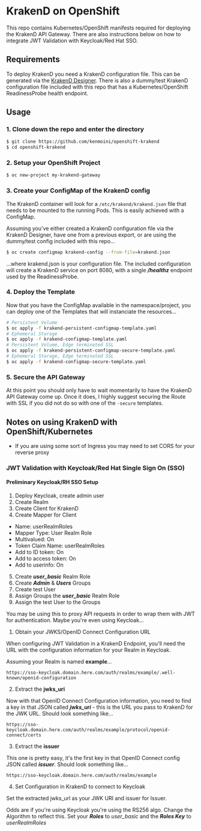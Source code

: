 # KrakenD on OpenShift

This repo contains Kubernetes/OpenShift manifests required for deploying the KrakenD API Gateway.
There are also instructions below on how to integrate JWT Validation with Keycloak/Red Hat SSO.

## Requirements

To deploy KrakenD you need a KrakenD configuration file.  This can be generated via the [KrakenD Designer](https://designer.krakend.io/).  There is also a dummy/test KrakenD configuration file included with this repo that has a Kubernetes/OpenShift ReadinessProbe health endpoint.

## Usage

### 1. Clone down the repo and enter the directory

```bash
$ git clone https://github.com/kenmoini/openshift-krakend
$ cd openshift-krakend
```

### 2. Setup your OpenShift Project

```bash
$ oc new-project my-krakend-gateway
```

### 3. Create your ConfigMap of the KrakenD config

The KrakenD container will look for a `/etc/krakend/krakend.json` file that needs to be mounted to the running Pods.  This is easily achieved with a ConfigMap.

Assuming you've either created a KrakenD configuration file via the KrakenD Designer, have one from a previous export, or are using the dummy/test config included with this repo...

```bash
$ oc create configmap krakend-config --from-file=krakend.json
```

...where krakend.json is your configuration file.  The included configuration will create a KrakenD service on port 8080, with a single ***/healthz*** endpoint used by the ReadinessProbe.

### 4. Deploy the Template

Now that you have the ConfigMap available in the namespace/project, you can deploy one of the Templates that will instanciate the resources...

```bash
# Persistent Volume
$ oc apply -f krakend-persistent-configmap-template.yaml
# Ephemeral Storage
$ oc apply -f krakend-configmap-template.yaml
# Persistent Volume, Edge terminated SSL
$ oc apply -f krakend-persistent-configmap-secure-template.yaml
# Ephemeral Storage, Edge terminated SSL
$ oc apply -f krakend-configmap-secure-template.yaml
```

### 5. Secure the API Gateway

At this point you should only have to wait momentarily to have the KrakenD API Gateway come up.  Once it does, I highly suggest securing the Route with SSL if you did not do so with one of the ```-secure``` templates.

## Notes on using KrakenD with OpenShift/Kubernetes

- If you are using some sort of Ingress you may need to set CORS for your reverse proxy

### JWT Validation with Keycloak/Red Hat Single Sign On (SSO)

#### Preliminary Keycloak/RH SSO Setup

1. Deploy Keycloak, create admin user
2. Create Realm
3. Create Client for KrakenD
4. Create Mapper for Client
  - Name: userRealmRoles
  - Mapper Type: User Realm Role
  - Multivalued: On
  - Token Claim Name: userRealmRoles
  - Add to ID token: On
  - Add to access token: On
  - Add to userinfo: On
5. Create ***user_basic*** Realm Role
6. Create ***Admin*** & ***Users*** Groups
7. Create test User
8. Assign Groups the ***user_basic*** Realm Role
9. Assign the test User to the Groups


You may be using this to proxy API requests in order to wrap them with JWT for authentication.  Maybe you're even using Keycloak...

1. Obtain your JWKS/OpenID Connect Configuration URL

When configuring JWT Validation in a KrakenD Endpoint, you'll need the URL with the configuration information for your Realm in Keycloak.

Assuming your Realm is named **example**...

```https://sso-keycloak.domain.here.com/auth/realms/example/.well-known/openid-configuration```

2. Extract the **jwks_uri**

Now with that OpenID Connect Configuration information, you need to find a key in that JSON called ***jwks_uri*** - this is the URL you pass to KrakenD for the JWK URL.
Should look something like...

```https://sso-keycloak.domain.here.com/auth/realms/example/protocol/openid-connect/certs```


3. Extract the **issuer**

This one is pretty easy, it's the first key in that OpenID Connect config JSON called ***issuer***.
Should look something like...

```https://sso-keycloak.domain.here.com/auth/realms/example```

4. Set Configuration in KrakenD to connect to Keycloak

Set the extracted jwks_url as your JWK URI and issuer for Issuer.

Odds are if you're using Keycloak you're using the RS256 algo.  Change the Algorithm to reflect this.
Set your ***Roles*** to *user_basic* and the ***Roles Key*** to *userRealmRoles*